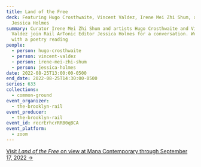 ```yaml
---
title: Land of the Free
deck: Featuring Hugo Crosthwaite, Vincent Valdez, Irene Mei Zhi Shum, and
  Jessica Holmes
summary: Curator Irene Mei Zhi Shum and artists Hugo Crosthwaite and Vincent
  Valdez join Rail ArTonic Editor Jessica Holmes for a conversation. We conclude
  with a poetry reading
people:
  - person: hugo-crosthwaite
  - person: vincent-valdez
  - person: irene-mei-zhi-shum
  - person: jessica-holmes
date: 2022-08-25T13:00:00-0500
end_date: 2022-08-25T14:30:00-0500
series: 633
collections:
  - common-ground
event_organizer:
  - the-brooklyn-rail
event_producer:
  - the-brooklyn-rail
event_id: recrErhcrRRB0qBCA
event_platform:
  - zoom
---
```

[Visit *Land of the Free* on view at Mana Contemporary through September 17, 2022 →](https://www.manacontemporary.com/exhibition/land-of-the-free/)